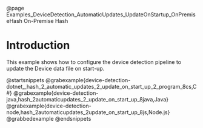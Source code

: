 @page Examples_DeviceDetection_AutomaticUpdates_UpdateOnStartup_OnPremiseHash On-Premise Hash

# Introduction

This example shows how to configure the device detection pipeline to update the Device data file on start-up.

@startsnippets
@grabexample{device-detection-dotnet,_hash_2_automatic_updates_2_update_on_start_up_2_program_8cs,C#}
@grabexample{device-detection-java,hash_2automaticupdates_2_update_on_start_up_8java,Java}
@grabexample{device-detection-node,hash_2automaticupdates_2update_on_start_up_8js,Node.js}
@grabbedexample
@endsnippets